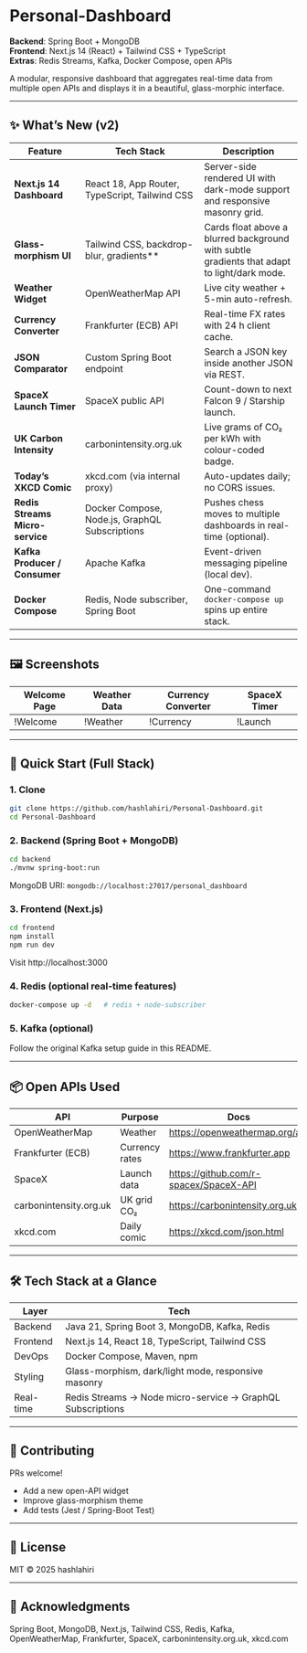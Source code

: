 # Personal-Dashboard  
**Backend**: Spring Boot + MongoDB  
**Frontend**: Next.js 14 (React) + Tailwind CSS + TypeScript  
**Extras**: Redis Streams, Kafka, Docker Compose, open APIs

A modular, responsive dashboard that aggregates real-time data from multiple open APIs and displays it in a beautiful, glass-morphic interface.

---

## ✨  What’s New (v2)

| Feature | Tech Stack | Description |
|---------|------------|-------------|
| **Next.js 14 Dashboard** | React 18, App Router, TypeScript, Tailwind CSS | Server-side rendered UI with dark-mode support and responsive masonry grid. |
| **Glass-morphism UI** | Tailwind CSS, backdrop-blur, gradients** | Cards float above a blurred background with subtle gradients that adapt to light/dark mode. |
| **Weather Widget** | OpenWeatherMap API | Live city weather + 5-min auto-refresh. |
| **Currency Converter** | Frankfurter (ECB) API | Real-time FX rates with 24 h client cache. |
| **JSON Comparator** | Custom Spring Boot endpoint | Search a JSON key inside another JSON via REST. |
| **SpaceX Launch Timer** | SpaceX public API | Count-down to next Falcon 9 / Starship launch. |
| **UK Carbon Intensity** | carbonintensity.org.uk | Live grams of CO₂ per kWh with colour-coded badge. |
| **Today’s XKCD Comic** | xkcd.com (via internal proxy) | Auto-updates daily; no CORS issues. |
| **Redis Streams Micro-service** | Docker Compose, Node.js, GraphQL Subscriptions | Pushes chess moves to multiple dashboards in real-time (optional). |
| **Kafka Producer / Consumer** | Apache Kafka | Event-driven messaging pipeline (local dev). |
| **Docker Compose** | Redis, Node subscriber, Spring Boot | One-command `docker-compose up` spins up entire stack. |

---

## 🖼  Screenshots
| Welcome Page | Weather Data | Currency Converter | SpaceX Timer |
|--------------|--------------|--------------------|--------------|
| !Welcome     | !Weather     | !Currency          | !Launch      |

---

## 🚀  Quick Start (Full Stack)

### 1. Clone
```bash
git clone https://github.com/hashlahiri/Personal-Dashboard.git
cd Personal-Dashboard
```

### 2. Backend (Spring Boot + MongoDB)
```bash
cd backend
./mvnw spring-boot:run
```
MongoDB URI: `mongodb://localhost:27017/personal_dashboard`

### 3. Frontend (Next.js)
```bash
cd frontend
npm install
npm run dev
```
Visit http://localhost:3000

### 4. Redis (optional real-time features)
```bash
docker-compose up -d   # redis + node-subscriber
```

### 5. Kafka (optional)
Follow the original Kafka setup guide in this README.

---

## 📦  Open APIs Used
| API | Purpose | Docs |
|-----|---------|------|
| OpenWeatherMap | Weather | https://openweathermap.org/api |
| Frankfurter (ECB) | Currency rates | https://www.frankfurter.app |
| SpaceX | Launch data | https://github.com/r-spacex/SpaceX-API |
| carbonintensity.org.uk | UK grid CO₂ | https://carbonintensity.org.uk |
| xkcd.com | Daily comic | https://xkcd.com/json.html |

---

## 🛠  Tech Stack at a Glance
| Layer | Tech |
|-------|------|
| Backend | Java 21, Spring Boot 3, MongoDB, Kafka, Redis |
| Frontend | Next.js 14, React 18, TypeScript, Tailwind CSS |
| DevOps | Docker Compose, Maven, npm |
| Styling | Glass-morphism, dark/light mode, responsive masonry |
| Real-time | Redis Streams → Node micro-service → GraphQL Subscriptions |

---

## 🤝  Contributing
PRs welcome!  
- Add a new open-API widget  
- Improve glass-morphism theme  
- Add tests (Jest / Spring-Boot Test)

---

## 📄  License
MIT © 2025 hashlahiri

---

## 🙏  Acknowledgments
Spring Boot, MongoDB, Next.js, Tailwind CSS, Redis, Kafka, OpenWeatherMap, Frankfurter, SpaceX, carbonintensity.org.uk, xkcd.com
